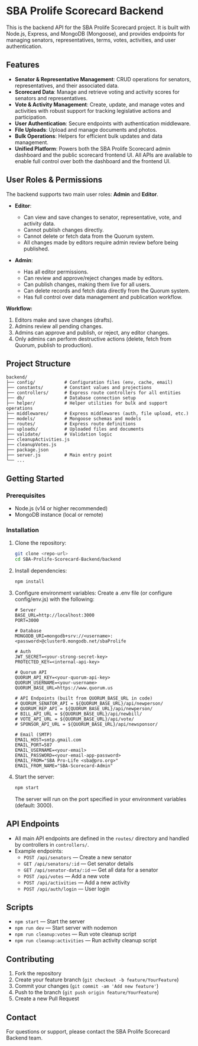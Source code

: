 # SBA Prolife Scorecard Backend

This is the backend API for the SBA Prolife Scorecard project. It is built with Node.js, Express, and MongoDB (Mongoose), and provides endpoints for managing senators, representatives, terms, votes, activities, and user authentication.

## Features

- **Senator & Representative Management**: CRUD operations for senators, representatives, and their associated data.
- **Scorecard Data**: Manage and retrieve voting and activity scores for senators and representatives.
- **Vote & Activity Management**: Create, update, and manage votes and activities with robust support for tracking legislative actions and participation.
- **User Authentication**: Secure endpoints with authentication middleware.
- **File Uploads**: Upload and manage documents and photos.
- **Bulk Operations**: Helpers for efficient bulk updates and data management.
- **Unified Platform**: Powers both the SBA Prolife Scorecard admin dashboard and the public scorecard frontend UI. All APIs are available to enable full control over both the dashboard and the frontend UI.

## User Roles & Permissions

The backend supports two main user roles: **Admin** and **Editor**.

- **Editor**:

  - Can view and save changes to senator, representative, vote, and activity data.
  - Cannot publish changes directly.
  - Cannot delete or fetch data from the Quorum system.
  - All changes made by editors require admin review before being published.

- **Admin**:
  - Has all editor permissions.
  - Can review and approve/reject changes made by editors.
  - Can publish changes, making them live for all users.
  - Can delete records and fetch data directly from the Quorum system.
  - Has full control over data management and publication workflow.

**Workflow:**

1. Editors make and save changes (drafts).
2. Admins review all pending changes.
3. Admins can approve and publish, or reject, any editor changes.
4. Only admins can perform destructive actions (delete, fetch from Quorum, publish to production).

## Project Structure

```
backend/
├── config/           # Configuration files (env, cache, email)
├── constants/        # Constant values and projections
├── controllers/      # Express route controllers for all entities
├── db/               # Database connection setup
├── helper/           # Helper utilities for bulk and support operations
├── middlewares/      # Express middlewares (auth, file upload, etc.)
├── models/           # Mongoose schemas and models
├── routes/           # Express route definitions
├── uploads/          # Uploaded files and documents
├── validate/         # Validation logic
├── cleanupActivities.js
├── cleanupVotes.js
├── package.json
├── server.js         # Main entry point
└── ...
```

## Getting Started

### Prerequisites

- Node.js (v14 or higher recommended)
- MongoDB instance (local or remote)

### Installation

1. Clone the repository:
   ```sh
   git clone <repo-url>
   cd SBA-Prolife-Scorecard-Backend/backend
   ```
2. Install dependencies:
   ```sh
   npm install
   ```
3. Configure environment variables:
   Create a .env file (or configure config/env.js) with the following:

   ```
   # Server
   BASE_URL=http://localhost:3000
   PORT=3000

   # Database
   MONGODB_URI=mongodb+srv://<username>:<password>@cluster0.mongodb.net/sbaProlife

   # Auth
   JWT_SECRET=<your-strong-secret-key>
   PROTECTED_KEY=<internal-api-key>

   # Quorum API
   QUORUM_API_KEY=<your-quorum-api-key>
   QUORUM_USERNAME=<your-username>
   QUORUM_BASE_URL=https://www.quorum.us

   # API Endpoints (built from QUORUM_BASE_URL in code)
   # QUORUM_SENATOR_API = ${QUORUM_BASE_URL}/api/newperson/
   # QUORUM_REP_API = ${QUORUM_BASE_URL}/api/newperson/
   # BILL_API_URL = ${QUORUM_BASE_URL}/api/newbill/
   # VOTE_API_URL = ${QUORUM_BASE_URL}/api/vote/
   # SPONSOR_API_URL = ${QUORUM_BASE_URL}/api/newsponsor/

   # Email (SMTP)
   EMAIL_HOST=smtp.gmail.com
   EMAIL_PORT=587
   EMAIL_USERNAME=<your-email>
   EMAIL_PASSWORD=<your-email-app-password>
   EMAIL_FROM="SBA Pro-Life <sba@pro.org>"
   EMAIL_FROM_NAME="SBA-Scorecard-Admin"
   ```

4. Start the server:
   ```sh
   npm start
   ```
   The server will run on the port specified in your environment variables (default: 3000).

## API Endpoints

- All main API endpoints are defined in the `routes/` directory and handled by controllers in `controllers/`.
- Example endpoints:
  - `POST /api/senators` — Create a new senator
  - `GET /api/senators/:id` — Get senator details
  - `GET /api/senator-data/:id` — Get all data for a senator
  - `POST /api/votes` — Add a new vote
  - `POST /api/activities` — Add a new activity
  - `POST /api/auth/login` — User login

## Scripts

- `npm start` — Start the server
- `npm run dev` — Start server with nodemon
- `npm run cleanup:votes` — Run vote cleanup script
- `npm run cleanup:activities` — Run activity cleanup script

## Contributing

1. Fork the repository
2. Create your feature branch (`git checkout -b feature/YourFeature`)
3. Commit your changes (`git commit -am 'Add new feature'`)
4. Push to the branch (`git push origin feature/YourFeature`)
5. Create a new Pull Request

## Contact

For questions or support, please contact the SBA Prolife Scorecard Backend team.
